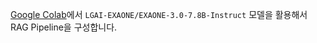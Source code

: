 [Google Colab](https://colab.research.google.com/drive/17pRCJfmOAv0MX_aa9ft4zzCTAjT8jDQh?usp=sharing)에서 `LGAI-EXAONE/EXAONE-3.0-7.8B-Instruct` 모델을 활용해서 RAG Pipeline을 구성합니다.